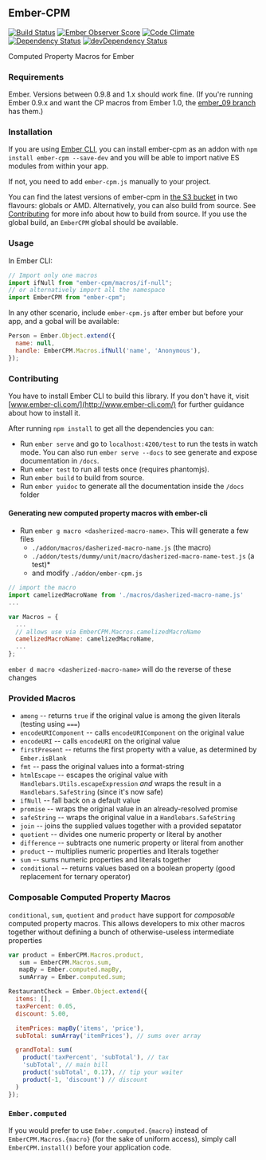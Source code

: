 ## Ember-CPM

[![Build Status](https://travis-ci.org/cibernox/ember-cpm.svg?branch=master)](https://travis-ci.org/cibernox/ember-cpm)
[![Ember Observer Score](http://emberobserver.com/badges/ember-cpm.svg)](http://emberobserver.com/addons/ember-cpm)
[![Code Climate](https://codeclimate.com/github/cibernox/ember-cpm/badges/gpa.svg)](https://codeclimate.com/github/cibernox/ember-cpm)
[![Dependency Status](https://david-dm.org/cibernox/ember-cpm.svg)](https://david-dm.org/cibernox/ember-cpm)
[![devDependency Status](https://david-dm.org/cibernox/ember-cpm/dev-status.svg)](https://david-dm.org/cibernox/ember-cpm#info=devDependencies)

Computed Property Macros for Ember

### Requirements

Ember. Versions between 0.9.8 and 1.x should work fine.
(If you're running Ember 0.9.x and want the CP macros from Ember 1.0, the
[ember_09 branch](https://github.com/cibernox/ember-cpm/tree/ember_09)
has them.)

### Installation

If you are using [Ember CLI](https://github.com/stefanpenner/ember-cli), you can install ember-cpm as
an addon with `npm install ember-cpm --save-dev` and you will be able to import native ES modules from
within your app.

If not, you need to add `ember-cpm.js` manually to your project.

You can find the latest versions of ember-cpm in [the S3 bucket](http://ember-cpm-builds.s3-website-us-east-1.amazonaws.com/) in two flavours: globals or AMD.
Alternatively, you can also build from source. See [Contributing](https://github.com/cibernox/ember-cpm#contributing) for more info about how to build from source.
If you use the global build, an `EmberCPM` global should be available.

### Usage

In Ember CLI:

```js
// Import only one macros
import ifNull from "ember-cpm/macros/if-null";
// or alternatively import all the namespace
import EmberCPM from "ember-cpm";
```

In any other scenario, include `ember-cpm.js` after ember but before your app, and a gobal will be available:

```js
Person = Ember.Object.extend({
  name: null,
  handle: EmberCPM.Macros.ifNull('name', 'Anonymous'),
});
```

### Contributing

You have to install Ember CLI to build this library. If you don't have it, visit [www.ember-cli.com/](http://www.ember-cli.com/) for further guidance about how to install it.

After running `npm install` to get all the dependencies you can:

* Run `ember serve` and go to `localhost:4200/test` to run the tests in watch mode. You can also run `ember serve --docs` to see generate and expose documentation in `/docs`.
* Run `ember test` to run all tests once (requires phantomjs).
* Run `ember build` to build from source.
* Run `ember yuidoc` to generate all the documentation inside the `/docs` folder

#### Generating new computed property macros with ember-cli

* Run `ember g macro <dasherized-macro-name>`. This will generate a few files
  * `./addon/macros/dasherized-macro-name.js` (the macro)
  * `./addon/tests/dummy/unit/macro/dasherized-macro-name-test.js` (a test)*
  * and modify `./addon/ember-cpm.js`

```javascript
// import the macro
import camelizedMacroName from './macros/dasherized-macro-name.js'
...

var Macros = {
  ...
  // allows use via EmberCPM.Macros.camelizedMacroName
  camelizedMacroName: camelizedMacroName,
  ...
};

```
`ember d macro <dasherized-macro-name>` will do the reverse of these changes

### Provided Macros

 * `among` -- returns `true` if the original value is among the given literals
   (testing using `===`)
 * `encodeURIComponent` -- calls `encodeURIComponent` on the original value
 * `encodeURI` -- calls `encodeURI` on the original value
 * `firstPresent` -- returns the first property with a value, as determined by `Ember.isBlank`
 * `fmt` -- pass the original values into a format-string
 * `htmlEscape` -- escapes the original value with
   `Handlebars.Utils.escapeExpression` *and* wraps the result in a
   `Handlebars.SafeString` (since it's now safe)
 * `ifNull` -- fall back on a default value
 * `promise` -- wraps the original value in an already-resolved promise
 * `safeString` -- wraps the original value in a `Handlebars.SafeString`
 * `join` -- joins the supplied values together with a provided sepatator
 * `quotient` -- divides one numeric property or literal by another
 * `difference` -- subtracts one numeric property or literal from another
 * `product` -- multiplies numeric properties and literals together
 * `sum` -- sums numeric properties and literals together
 * `conditional` -- returns values based on a boolean property (good replacement for ternary operator)

### Composable Computed Property Macros
`conditional`, `sum`, `quotient` and `product` have support for *composable* computed property macros. This allows developers to mix other macros together without defining a bunch of otherwise-useless intermediate properties

```javascript
var product = EmberCPM.Macros.product,
   sum = EmberCPM.Macros.sum,
   mapBy = Ember.computed.mapBy,
   sumArray = Ember.computed.sum;

RestaurantCheck = Ember.Object.extend({
  items: [],
  taxPercent: 0.05,
  discount: 5.00,

  itemPrices: mapBy('items', 'price'),
  subTotal: sumArray('itemPrices'), // sums over array

  grandTotal: sum(
    product('taxPercent', 'subTotal'), // tax
    'subTotal', // main bill
    product('subTotal', 0.17), // tip your waiter
    product(-1, 'discount') // discount
  )
});

```

### `Ember.computed`

If you would prefer to use `Ember.computed.{macro}` instead of
`EmberCPM.Macros.{macro}` (for the sake of uniform access), simply call
`EmberCPM.install()` before your application code.
